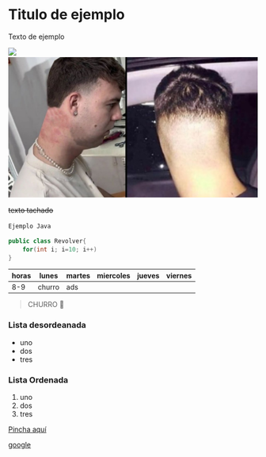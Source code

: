 # Titulo de ejemplo

Texto de ejemplo

![](img/churumbel.jpg)
![](maxresdefault.jpg)

~~texto tachado~~


`Ejemplo Java`

````java
public class Revolver{
    for(int i; i=10; i++)
}

````

|horas|lunes|martes|miercoles|jueves|viernes|
|-----|-----|------|---------|------|-------|
|8-9|churro|ads|



>CHURRO 🦧


### Lista desordeanada
* uno
* dos
* tres

### Lista Ordenada
1. uno
1. dos
1. tres

[Pincha aquí](enlace.md) 

[google](https://google.es)
